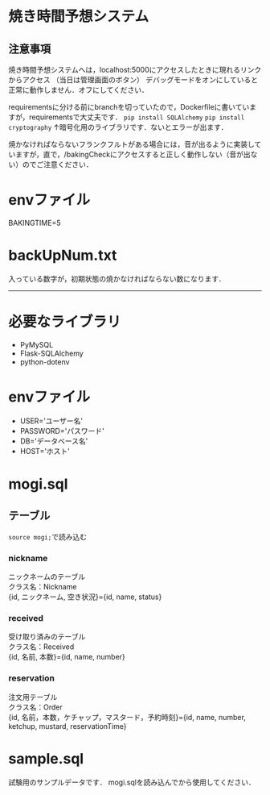 # 焼き時間予想システム
## 注意事項
焼き時間予想システムへは，localhost:5000にアクセスしたときに現れるリンクからアクセス
（当日は管理画面のボタン）
デバッグモードをオンにしていると正常に動作しません．オフにしてください．

requirementsに分ける前にbranchを切っていたので，Dockerfileに書いていますが，requirementsで大丈夫です．
`pip install SQLAlchemy`
`pip install cryptography`
↑暗号化用のライブラリです．ないとエラーが出ます．

焼かなければならないフランクフルトがある場合には，音が出るように実装していますが，直で，/bakingCheckにアクセスすると正しく動作しない（音が出ない）のでご注意ください．

# envファイル
BAKINGTIME=5

# backUpNum.txt
入っている数字が，初期状態の焼かなければならない数になります．

------------------------------------
# 必要なライブラリ
* PyMySQL
* Flask-SQLAlchemy
* python-dotenv
# envファイル
* USER='ユーザー名'
* PASSWORD='パスワード'
* DB='データベース名'
* HOST='ホスト'
# mogi.sql
## テーブル
`source mogi;`で読み込む
### nickname
ニックネームのテーブル<br>
クラス名：Nickname<br>
{id, ニックネーム, 空き状況}={id, name, status}
### received
受け取り済みのテーブル<br>
クラス名：Received<br>
{id, 名前, 本数}={id, name, number}
### reservation
注文用テーブル<br>
クラス名：Order<br>
{id, 名前，本数，ケチャップ，マスタード，予約時刻}={id, name, number, ketchup, mustard, reservationTime}
# sample.sql
試験用のサンプルデータです．
mogi.sqlを読み込んでから使用してください．